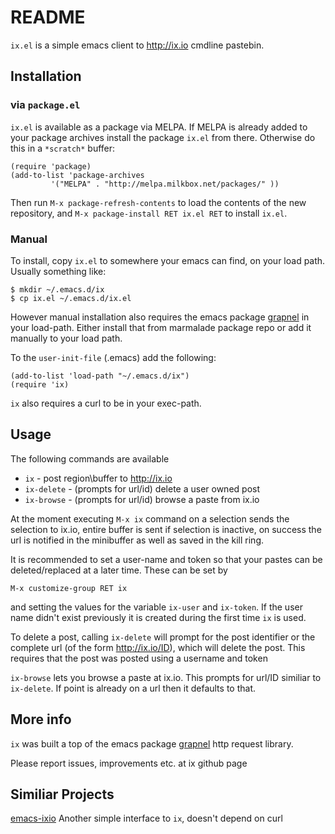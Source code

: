 README
======

`ix.el` is a simple emacs client to http://ix.io cmdline pastebin.

Installation
------------


### via `package.el`

`ix.el` is available as a package via MELPA. If MELPA is already added 
to your package archives install the package `ix.el` from there. 
Otherwise do this in a `*scratch*` buffer:

    (require 'package)
    (add-to-list 'package-archives
             '("MELPA" . "http://melpa.milkbox.net/packages/" ))
             
Then run `M-x package-refresh-contents` to load the contents of the new repository, 
and `M-x package-install RET ix.el RET` to install `ix.el`.

### Manual
To install, copy `ix.el` to somewhere your emacs can find, on your
load path. Usually something like:

    $ mkdir ~/.emacs.d/ix
    $ cp ix.el ~/.emacs.d/ix.el

However manual installation also requires the emacs package [grapnel](https://github.com/leathekd/grapnel)
in your load-path. Either install that from marmalade package repo or
add it manually to your load path.

To the `user-init-file` (.emacs) add the following:
 
    (add-to-list 'load-path "~/.emacs.d/ix")
    (require 'ix)

`ix` also requires a curl to be in your exec-path.

Usage
-----
The following commands are available

* `ix` - post region\buffer to http://ix.io
* `ix-delete` - (prompts for url/id) delete a user owned post
* `ix-browse` - (prompts for url/id) browse a paste from ix.io

At the moment executing `M-x ix` command on a selection sends the
selection to ix.io, entire buffer is sent if selection is inactive, on
success the url is notified in the minibuffer as well as saved in the
kill ring.

It is recommended to set a user-name and token so that your pastes can
be deleted/replaced at a later time. These can be set by


    M-x customize-group RET ix

and setting the values for the variable `ix-user` and `ix-token`. If
the user name didn't exist previously it is created during the first
time `ix` is used.

To delete a post, calling `ix-delete` will prompt for the post
identifier or the  complete url (of the form http://ix.io/ID), which will delete the post. 
This requires that the post was posted using a username and token

`ix-browse` lets you browse a paste at ix.io. This prompts for url/ID
similiar to `ix-delete`. If point is already on a url then it defaults
to that.

More info
---------
`ix` was built a top of the emacs package [grapnel](https://github.com/leathekd/grapnel)
http request library.

Please report issues, improvements etc. at ix github page

Similiar Projects
-----------------
[emacs-ixio](https://github.com/jorgenschaefer/emacs-ixio) Another simple interface to `ix`, doesn't depend on curl
